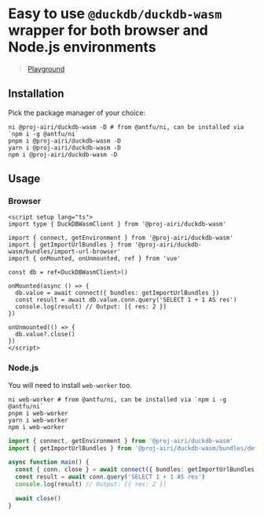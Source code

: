 # Easy to use `@duckdb/duckdb-wasm` wrapper for both browser and Node.js environments

> [Playground](https://drizzle-orm-duckdb-wasm.netlify.app/)

## Installation

Pick the package manager of your choice:

```shell
ni @proj-airi/duckdb-wasm -D # from @antfu/ni, can be installed via `npm i -g @antfu/ni`
pnpm i @proj-airi/duckdb-wasm -D
yarn i @proj-airi/duckdb-wasm -D
npm i @proj-airi/duckdb-wasm -D
```

## Usage

### Browser

```vue
<script setup lang="ts">
import type { DuckDBWasmClient } from '@proj-airi/duckdb-wasm'

import { connect, getEnvironment } from '@proj-airi/duckdb-wasm'
import { getImportUrlBundles } from '@proj-airi/duckdb-wasm/bundles/import-url-browser'
import { onMounted, onUnmounted, ref } from 'vue'

const db = ref<DuckDBWasmClient>()

onMounted(async () => {
  db.value = await connect({ bundles: getImportUrlBundles })
  const result = await db.value.conn.query('SELECT 1 + 1 AS res')
  console.log(result) // Output: [{ res: 2 }]
})

onUnmounted(() => {
  db.value?.close()
})
</script>
```

### Node.js

You will need to install `web-worker` too.

```shell
ni web-worker # from @antfu/ni, can be installed via `npm i -g @antfu/ni`
pnpm i web-worker
yarn i web-worker
npm i web-worker
```

```typescript
import { connect, getEnvironment } from '@proj-airi/duckdb-wasm'
import { getImportUrlBundles } from '@proj-airi/duckdb-wasm/bundles/default-node'

async function main() {
  const { conn, close } = await connect({ bundles: getImportUrlBundles })
  const result = await conn.query('SELECT 1 + 1 AS res')
  console.log(result) // Output: [{ res: 2 }]

  await close()
}
```
